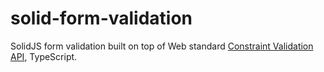 # solid-form-validation
SolidJS form validation built on top of Web standard [Constraint Validation API](https://developer.mozilla.org/en-US/docs/Learn/Forms/Form_validation#the_constraint_validation_api), TypeScript.
